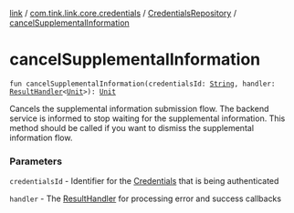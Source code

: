 [link](../../index.md) / [com.tink.link.core.credentials](../index.md) / [CredentialsRepository](index.md) / [cancelSupplementalInformation](./cancel-supplemental-information.md)

# cancelSupplementalInformation

`fun cancelSupplementalInformation(credentialsId: `[`String`](https://kotlinlang.org/api/latest/jvm/stdlib/kotlin/-string/index.html)`, handler: `[`ResultHandler`](../../com.tink.service.handler/-result-handler/index.md)`<`[`Unit`](https://kotlinlang.org/api/latest/jvm/stdlib/kotlin/-unit/index.html)`>): `[`Unit`](https://kotlinlang.org/api/latest/jvm/stdlib/kotlin/-unit/index.html)

Cancels the supplemental information submission flow.
The backend service is informed to stop waiting for the supplemental information.
This method should be called if you want to dismiss the supplemental information flow.

### Parameters

`credentialsId` - Identifier for the [Credentials](../../com.tink.model.credentials/-credentials/index.md) that is being authenticated

`handler` - The [ResultHandler](../../com.tink.service.handler/-result-handler/index.md) for processing error and success callbacks